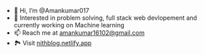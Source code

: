 - 👋 Hi, I’m @Amankumar017
- 👀 Interested in problem solving, full stack web devlopement and currently working on Machine learning
- 📫 Reach me at amankumar16102@gmail.com
- 🏞️ Visit [nithblog.netlify.app](https://nithblog.netlify.app/)
<!---
Amankumar017/Amankumar017 is a ✨ special ✨ repository because its `README.md` (this file) appears on your GitHub profile.
You can click the Preview link to take a look at your changes.
--->
